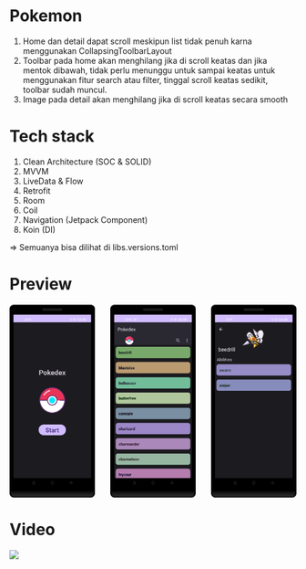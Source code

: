 # Pokemon
1. Home dan detail dapat scroll meskipun list tidak penuh karna menggunakan CollapsingToolbarLayout 
2. Toolbar pada home akan menghilang jika di scroll keatas dan jika mentok dibawah, tidak perlu menunggu untuk sampai keatas untuk menggunakan fitur search atau filter, tinggal scroll keatas sedikit, toolbar sudah muncul.
3. Image pada detail akan menghilang jika di scroll keatas secara smooth


# Tech stack
1. Clean Architecture (SOC & SOLID)
2. MVVM
3. LiveData & Flow
4. Retrofit
5. Room
6. Coil
7. Navigation (Jetpack Component)
8. Koin (DI)

=> Semuanya bisa dilihat di libs.versions.toml

# Preview
<p align="center">
  <img src="/img/splash.png" width="150" align="left"  alt="Splash Screen">
  <img src="/img/home.png" width="150" align="center" alt="Home Screen">
  <img src="/img/detail.png" width="150" align="right"  alt="Detail Screen">
</p>


# Video
<p align="center">
    <img src="/img/tour.gif" align="left" width="150"/>
</p>